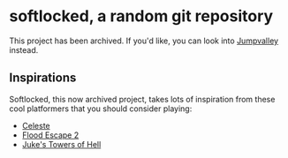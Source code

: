 # softlocked, a random git repository
This project has been archived. If you'd like, you can look into [Jumpvalley](https://github.com/UTheCat/jumpvalley) instead.

## Inspirations
Softlocked, this now archived project, takes lots of inspiration from these cool platformers that you should consider playing:
- [Celeste](https://store.steampowered.com/app/504230/Celeste/)
- [Flood Escape 2](https://www.roblox.com/games/738339342/Flood-Escape-2)
- [Juke's Towers of Hell](https://www.roblox.com/games/8562822414/Jukes-Towers-of-Hell)
